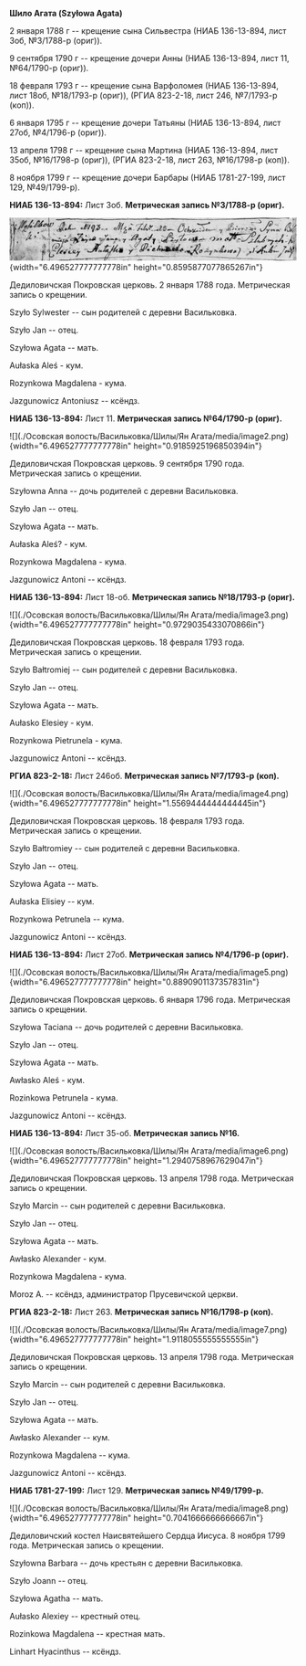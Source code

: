 **Шило Агата (Szyłowa Agata)**

2 января 1788 г -- крещение сына Сильвестра (НИАБ 136-13-894, лист 3об,
№3/1788-р (ориг)).

9 сентября 1790 г -- крещение дочери Анны (НИАБ 136-13-894, лист 11,
№64/1790-р (ориг)).

18 февраля 1793 г -- крещение сына Варфоломея (НИАБ 136-13-894, лист
18об, №18/1793-р (ориг)), (РГИА 823-2-18, лист 246, №7/1793-р (коп)).

6 января 1795 г -- крещение дочери Татьяны (НИАБ 136-13-894, лист 27об,
№4/1796-р (ориг)).

13 апреля 1798 г -- крещение сына Мартина (НИАБ 136-13-894, лист 35об,
№16/1798-р (ориг)), (РГИА 823-2-18, лист 263, №16/1798-р (коп)).

8 ноября 1799 г -- крещение дочери Барбары (НИАБ 1781-27-199, лист 129,
№49/1799-р).

**НИАБ 136-13-894:** Лист 3об. **Метрическая запись №3/1788-р (ориг).**

![](./media/1ce21fefbc63a03f9a2e04305736711deb5ea459.png){width="6.496527777777778in"
height="0.8595877077865267in"}

Дедиловичская Покровская церковь. 2 января 1788 года. Метрическая запись
о крещении.

Szyło Sylwester -- сын родителей с деревни Васильковка.

Szyło Jan -- отец.

Szyłowa Agata -- мать.

Aułaska Aleś - кум.

Rozynkowa Magdalena - кума.

Jazgunowicz Antoniusz -- ксёндз.

**НИАБ 136-13-894:** Лист 11. **Метрическая запись №64/1790-р (ориг).**

![](./Осовская волость/Васильковка/Шилы/Ян Агата/media/image2.png){width="6.496527777777778in"
height="0.9185925196850394in"}

Дедиловичская Покровская церковь. 9 сентября 1790 года. Метрическая
запись о крещении.

Szyłowna Anna -- дочь родителей с деревни Васильковка.

Szyło Jan -- отец.

Szyłowa Agata -- мать.

Aułaska Aleś? - кум.

Rozynkowa Magdalena - кума.

Jazgunowicz Antoni -- ксёндз.

**НИАБ 136-13-894:** Лист 18-об. **Метрическая запись №18/1793-р
(ориг).**

![](./Осовская волость/Васильковка/Шилы/Ян Агата/media/image3.png){width="6.496527777777778in"
height="0.9729035433070866in"}

Дедиловичская Покровская церковь. 18 февраля 1793 года. Метрическая
запись о крещении.

Szyło Bałtromiej -- сын родителей с деревни Васильковка.

Szyło Jan -- отец.

Szyłowa Agata -- мать.

Aułasko Elesiey - кум.

Rozynkowa Pietrunela - кума.

Jazgunowicz Antoni -- ксёндз.

**РГИА 823-2-18:** Лист 246об. **Метрическая запись №7/1793-р (коп).**

![](./Осовская волость/Васильковка/Шилы/Ян Агата/media/image4.png){width="6.496527777777778in"
height="1.5569444444444445in"}

Дедиловичская Покровская церковь. 18 февраля 1793 года. Метрическая
запись о крещении.

Szyło Bałtromiey -- сын родителей с деревни Васильковка.

Szyło Jan -- отец.

Szyłowa Agata -- мать.

Aułaska Elisiey -- кум.

Rozynkowa Petrunela -- кума.

Jazgunowicz Antoni -- ксёндз.

**НИАБ 136-13-894:** Лист 27об. **Метрическая запись №4/1796-р (ориг).**

![](./Осовская волость/Васильковка/Шилы/Ян Агата/media/image5.png){width="6.496527777777778in"
height="0.8890901137357831in"}

Дедиловичская Покровская церковь. 6 января 1796 года. Метрическая запись
о крещении.

Szyłowa Taсiana -- дочь родителей с деревни Васильковка.

Szyło Jan -- отец.

Szyłowa Agata -- мать.

Awłasko Aleś - кум.

Rozinkowa Petrunela - кума.

Jazgunowicz Antoni -- ксёндз.

**НИАБ 136-13-894:** Лист 35-об. **Метрическая запись №16.**

![](./Осовская волость/Васильковка/Шилы/Ян Агата/media/image6.png){width="6.496527777777778in"
height="1.2940758967629047in"}

Дедиловичская Покровская церковь. 13 апреля 1798 года. Метрическая
запись о крещении.

Szyło Marcin -- сын родителей с деревни Васильковка.

Szyło Jan -- отец.

Szyłowa Agata -- мать.

Awłasko Alexander - кум.

Rozynkowa Magdalena - кума.

Moroz A. -- ксёндз, администратор Прусевичской церкви.

**РГИА 823-2-18:** Лист 263. **Метрическая запись №16/1798-р (коп).**

![](./Осовская волость/Васильковка/Шилы/Ян Агата/media/image7.png){width="6.496527777777778in"
height="1.9118055555555555in"}

Дедиловичская Покровская церковь. 13 апреля 1798 года. Метрическая
запись о крещении.

Szyło Marcin -- сын родителей с деревни Васильковка.

Szyło Jan -- отец.

Szyłowa Agata -- мать.

Awłasko Alexander -- кум.

Rozynkowa Magdalena -- кума.

Jazgunowicz Antoni -- ксёндз.

**НИАБ 1781-27-199:** Лист 129. **Метрическая запись №49/1799-р.**

![](./Осовская волость/Васильковка/Шилы/Ян Агата/media/image8.png){width="6.496527777777778in"
height="0.7041666666666667in"}

Дедиловичский костел Наисвятейшего Сердца Иисуса. 8 ноября 1799 года.
Метрическая запись о крещении.

Szyłowna Barbara -- дочь крестьян с деревни Васильковка.

Szyło Joann -- отец.

Szyłowa Agatha -- мать.

Aułasko Alexiey -- крестный отец.

Rozinkowa Magdalena -- крестная мать.

Linhart Hyacinthus -- ксёндз.
